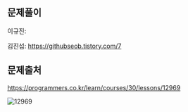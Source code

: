 ## 문제풀이
이규진: 

김진섭: https://githubseob.tistory.com/7
## 문제출처
https://programmers.co.kr/learn/courses/30/lessons/12969

![12969](https://user-images.githubusercontent.com/83795383/128059612-ae0cfb68-2cd7-4e9c-a8cd-55334c2ae5c0.jpg)
